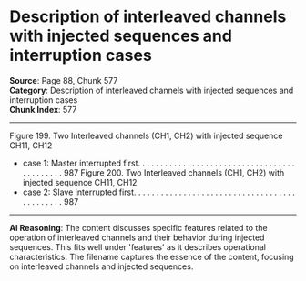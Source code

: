 # Description of interleaved channels with injected sequences and interruption cases

**Source**: Page 88, Chunk 577  
**Category**: Description of interleaved channels with injected sequences and interruption cases  
**Chunk Index**: 577

---

Figure 199. Two Interleaved channels (CH1, CH2) with injected sequence CH11, CH12
- case 1: Master interrupted first. . . . . . . . . . . . . . . . . . . . . . . . . . . . . . . . . . . . . . . . . . . . 987
Figure 200. Two Interleaved channels (CH1, CH2) with injected sequence CH11, CH12
- case 2: Slave interrupted first. . . . . . . . . . . . . . . . . . . . . . . . . . . . . . . . . . . . . . . . . . . . . 987

---

**AI Reasoning**: The content discusses specific features related to the operation of interleaved channels and their behavior during injected sequences. This fits well under 'features' as it describes operational characteristics. The filename captures the essence of the content, focusing on interleaved channels and injected sequences.
